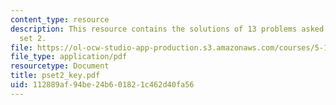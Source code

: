 ```yaml
---
content_type: resource
description: This resource contains the solutions of 13 problems asked in problem
  set 2.
file: https://ol-ocw-studio-app-production.s3.amazonaws.com/courses/5-12-organic-chemistry-i-spring-2005/112889af94be24b601821c462d40fa56_pset2_key.pdf
file_type: application/pdf
resourcetype: Document
title: pset2_key.pdf
uid: 112889af-94be-24b6-0182-1c462d40fa56
---
```

